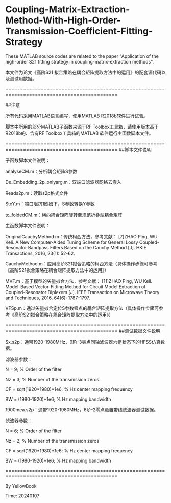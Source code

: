 # Coupling-Matrix-Extraction-Method-With-High-Order-Transmission-Coefficient-Fitting-Strategy
These MATLAB source codes are related to the paper "Application of the high-order S21 fitting strategy in coupling-matrix-extraction
methods".

本文件为论文《高阶S21 拟合策略在耦合矩阵提取方法中的运用》的配套源代码以及测试用数据。

============================================================================================

##注意

所有代码采用MATLAB语言编写，使用MATLAB R2018b软件进行试验。

脚本中所用的部分MATLAB子函数来源于RF Toolbox工具箱，请使用版本高于R2018b的、含有RF Toolbox工具箱的MATLAB 软件运行主函数脚本文件。

============================================================================================
##脚本文件说明

子函数脚本文件说明：

analyseCM.m：分析耦合矩阵S参数

De_Embedding_2p_onlyarg.m：双端口滤波器网络去嵌入

Reads2p.m：读取s2p格式文件

StoY.m：端口阻抗1欧姆下，S参数转换Y参数

to_foldedCM.m：横向耦合矩阵旋转至规范折叠型耦合矩阵

主函数脚本文件说明：

OriginalCauchyMethod.m：传统柯西方法，参考文献：
[7]ZHAO Ping, WU Keli. A New Computer-Aided Tuning Scheme for General Lossy Coupled-Resonator Bandpass Filters Based on the Cauchy Method [J]. HKIE Transactions, 2016, 23(1): 52-62.

CauchyMethod.m：应用高阶S21拟合策略的柯西方法（具体操作步骤可参考《高阶S21拟合策略在耦合矩阵提取方法中的运用》）

MVF.m：基于模型的矢量拟合方法，参考文献：
[11]ZHAO Ping, WU Keli. Model-Based Vector-Fitting Method for Circuit Model Extraction of Coupled-Resonator Diplexers [J]. IEEE Transaction on Microwave Theory and Techniques, 2016, 64(6): 1787-1797.

VFSp.m：通过矢量拟合定位S参数零点的耦合矩阵提取方法（具体操作步骤可参考《高阶S21拟合策略在耦合矩阵提取方法中的运用》）

============================================================================================
##测试数据文件说明

Sx.s2p：通带1920-1980MHz，9阶-3零点同轴滤波器六组状态下的HFSS仿真数据。

滤波器参数：

N = 9; % Order of the filter

Nz = 3; % Number of the transmission zeros

CF = sqrt(1920*1980)*1e6; % Hz center mapping frequency

BW = (1980-1920)*1e6; % Hz mapping bandwidth

1900mea.s2p：通带1920-1980MHz，6阶-2零点悬置带线滤波器测试数据。

滤波器参数：

N = 6; % Order of the filter

Nz = 2; % Number of the transmission zeros 

CF = sqrt(1920*1980)*1e6; % Hz center mapping frequency

BW = (1980-1920)*1e6; % Hz mapping bandwidth

============================================================================================

By YellowBook

Time: 20240107
